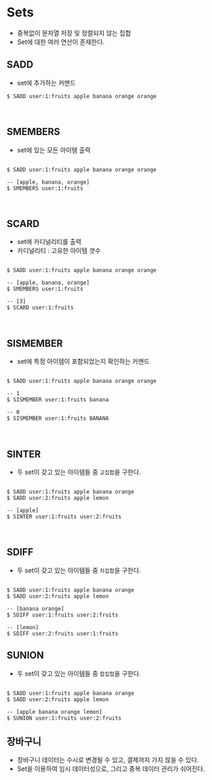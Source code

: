 # Sets
- 중복없이 문자열 저장 및 정렬되지 않는 집합
- Set에 대한 여러 연산이 존재한다.

## SADD
- set에 추가하는 커맨드 
```redis
$ SADD user:1:fruits apple banana orange orange
```

<br>

## SMEMBERS
- set에 있는 모든 아이템 출력

```redis

$ SADD user:1:fruits apple banana orange orange

-- [apple, banana, orange]
$ SMEMBERS user:1:fruits
```

<br>

## SCARD
- set에 카디널리티를 출력
- 카디널리티 : 고유한 아이템 갯수
```redis

$ SADD user:1:fruits apple banana orange orange

-- [apple, banana, orange]
$ SMEMBERS user:1:fruits

-- [3]
$ SCARD user:1:fruits
```

<br>

## SISMEMBER
- set에 특정 아이템이 포함되었는지 확인하는 커맨드

```redis

$ SADD user:1:fruits apple banana orange orange

-- 1
$ SISMEMBER user:1:fruits banana

-- 0
$ SISMEMBER user:1:fruits BANANA
```

<br>

## SINTER
- 두 set이 갖고 있는 아이템들 중 `교집합`을 구한다.
```redis

$ SADD user:1:fruits apple banana orange
$ SADD user:2:fruits apple lemon

-- [apple]
$ SINTER user:1:fruits user:2:fruits 
```

<br>

## SDIFF
- 두 set이 갖고 있는 아이템들 중 `차집합`을 구한다.
```redis

$ SADD user:1:fruits apple banana orange
$ SADD user:2:fruits apple lemon

-- [banana orange]
$ SDIFF user:1:fruits user:2:fruits 

-- [lemon]
$ SDIFF user:2:fruits user:1:fruits 
```
## SUNION
- 두 set이 갖고 있는 아이템들 중 `합집합`을 구한다.
```redis

$ SADD user:1:fruits apple banana orange
$ SADD user:2:fruits apple lemon

-- [apple banana orange lemon]
$ SUNION user:1:fruits user:2:fruits 
```

## 장바구니
- 장바구니 데이터는 수시로 변경될 수 있고, 결제까지 가지 않을 수 있다.
- Set을 이용하여 임시 데이터성으로, 그리고 중복 데이터 관리가 쉬어진다.